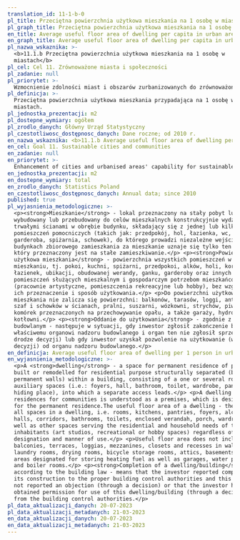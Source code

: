 ```yaml
---
translation_id: 11-1-b-0
pl_title: Przeciętna powierzchnia użytkowa mieszkania na 1 osobę w miastach
pl_graph_title: Przeciętna powierzchnia użytkowa mieszkania na 1 osobę w miastach
en_title: Average useful floor area of dwelling per capita in urban areas
en_graph_title: Average useful floor area of dwelling per capita in urban areas
pl_nazwa_wskaznika: >-
  <b>11.1.b Przeciętna powierzchnia użytkowa mieszkania na 1 osobę w
  miastach</b>
pl_cel: Cel 11. Zrównoważone miasta i społeczności
pl_zadanie: null
pl_priorytet: >-
  Wzmocnienie zdolności miast i obszarów zurbanizowanych do zrównoważonego rozwoju i tworzenia miejsc pracy oraz poprawy jakości życia mieszkańców poprzez uwzględnienie w planach zagospodarowania w miastach konieczności zwiększenia obszarów zieleni i wodnych, korytarzy wentylacyjnych
pl_definicja: >-
  Przeciętna powierzchnia użytkowa mieszkania przypadająca na 1 osobę w
  miastach.
pl_jednostka_prezentacji: m2
pl_dostepne_wymiary: ogółem
pl_zrodlo_danych: Główny Urząd Statystyczny
pl_czestotliwosc_dostępnosc_danych: Dane roczne; od 2010 r.
en_nazwa_wskaznika: <b>11.1.b Average useful floor area of dwelling per capita in urban areas</b>
en_cel: Goal 11. Sustainable cities and communities
en_zadanie: null
en_priorytet: >-
  Enhancement of cities and urbanised areas' capability for sustainable development and workplace creation as well as improvement of quality of life of their inhabitants by taking into account the need to increase green areas, water areas and ventilation corridors in urban development plans
en_jednostka_prezentacji: m2
en_dostepne_wymiary: total
en_zrodlo_danych: Statistics Poland
en_czestotliwosc_dostępnosc_danych: Annual data; since 2010
published: true
pl_wyjasnienia_metodologiczne: >-
  <p><strong>Mieszkanie</strong> - lokal przeznaczony na stały pobyt ludzi,
  wybudowany lub przebudowany do celów mieszkalnych konstrukcyjnie wydzielony
  trwałymi ścianami w obrębie budynku, składający się z jednej lub kilku izb i
  pomieszczeń pomocniczych (takich jak: przedpokój, hol, łazienka, wc,
  garderoba, spiżarnia, schowek), do którego prowadzi niezależne wejście. W
  budynkach zbiorowego zamieszkania za mieszkanie uznaje się tylko ten lokal,
  który przeznaczony jest na stałe zamieszkiwanie.</p> <p><strong>Powierzchnia
  użytkowa mieszkania</strong> - powierzchnia wszystkich pomieszczeń w
  mieszkaniu, tj. pokoi, kuchni, spiżarni, przedpokoi, alków, holi, korytarzy,
  łazienek, ubikacji, obudowanej werandy, ganku, garderoby oraz innych
  pomieszczeń służących mieszkalnym i gospodarczym potrzebom mieszkańców
  (pracownie artystyczne, pomieszczenia rekreacyjne lub hobby), bez względu na
  ich przeznaczenie i sposób użytkowania.</p> <p>Do powierzchni użytkowej
  mieszkania nie zalicza się powierzchni: balkonów, tarasów, loggi, antresoli,
  szaf i schowków w ścianach, pralni, suszarni, wózkowni, strychów, piwnic i
  komórek przeznaczonych na przechowywanie opału, a także garaży, hydroforni i
  kotłowni.</p> <p><strong>Oddanie do użytkowania</strong> - zgodnie z Prawem
  budowlanym - następuje w sytuacji, gdy inwestor zgłosił zakończenie budowy
  właściwemu organowi nadzoru budowlanego i organ ten nie zgłosił sprzeciwu (w
  drodze decyzji) lub gdy inwestor uzyskał pozwolenie na użytkowanie (w drodze
  decyzji) od organu nadzoru budowlanego.</p>
en_definicja: Average useful floor area of dwelling per 1 person in urban areas.
en_wyjasnienia_metodologiczne: >-
  <p>A <strong>dwelling</strong> - a space for permanent residence of persons,
  built or remodelled for residential purpose structurally separated (by
  permanent walls) within a building, consisting of a one or several rooms and
  auxiliary spaces (i.e.: foyers, hall, bathroom, toilet, wardrobe, pantry,
  hiding place), into which a separate access leads.</p> <p>A dwelling in
  residences for communities is understood as a premises, which is designated
  for the permanent residence.The useful floor area of a dwelling - the area of
  all spaces in a dwelling, i.e. rooms, kitchens, pantries, foyers, alcoves,
  halls, corridors, bathrooms, toilets, enclosed verandah, porch, wardrobe as
  well as other spaces serving the residential and household needs of the
  inhabitants (art studios, recreational or hobby spaces) regardless of their
  designation and manner of use.</p> <p>Useful floor area does not include:
  balconies, terraces, loggias, mezzanines, closets and recesses in walls,
  laundry rooms, drying rooms, bicycle storage rooms, attics, basements and
  areas designated for storing heating fuel as well as garages, water pump rooms
  and boiler rooms.</p> <p><strong>Completion of a dwelling/building</strong> -
  according to the building law - means that the investor reported completion of
  its construction to the proper building control authorities and this body has
  not reported an objection (through a decision) or that the investor has
  obtained permission for use of this dwelling/building (through a decision)
  from the building control authorities.</p>
pl_data_aktualizacji_danych: 20-07-2023
pl_data_aktualizacji_metadanych: 21-03-2023
en_data_aktualizacji_danych: 20-07-2023
en_data_aktualizacji_metadanych: 21-03-2023
---
```

